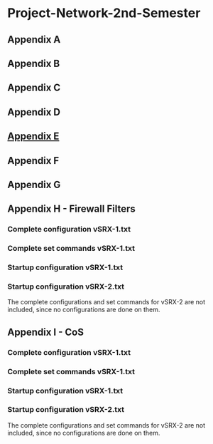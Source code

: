 # Project-Network-2nd-Semester
## Appendix A
## Appendix B
## Appendix C
## Appendix D


## [Appendix E](https://github.com/Helweg/Project-Network-2nd-Semester/blob/master/APPENDIX%20E/README.md)


## Appendix F
## Appendix G
## Appendix H - Firewall Filters
### Complete configuration vSRX-1.txt
### Complete set commands vSRX-1.txt
### Startup configuration vSRX-1.txt
### Startup configuration vSRX-2.txt
The complete configurations and set commands for vSRX-2 are not included, since no configurations are done on them.
## Appendix I - CoS
### Complete configuration vSRX-1.txt
### Complete set commands vSRX-1.txt
### Startup configuration vSRX-1.txt
### Startup configuration vSRX-2.txt
The complete configurations and set commands for vSRX-2 are not included, since no configurations are done on them.
